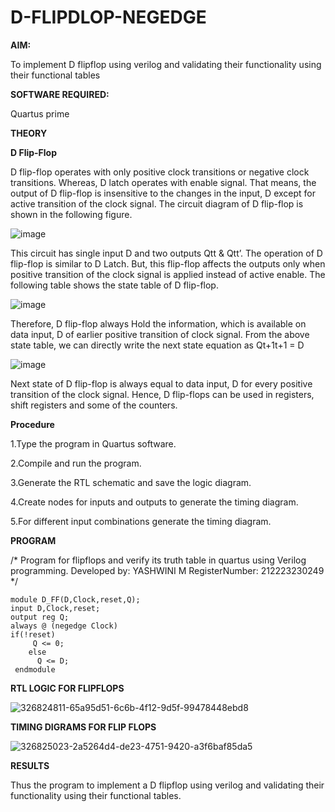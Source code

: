 # D-FLIPDLOP-NEGEDGE

**AIM:**

To implement  D flipflop using verilog and validating their functionality using their functional tables

**SOFTWARE REQUIRED:**

Quartus prime

**THEORY**

**D Flip-Flop**

D flip-flop operates with only positive clock transitions or negative clock transitions. Whereas, D latch operates with enable signal. That means, the output of D flip-flop is insensitive to the changes in the input, D except for active transition of the clock signal. The circuit diagram of D flip-flop is shown in the following figure.

![image](https://github.com/naavaneetha/D-FLIPDLOP-NEGEDGE/assets/154305477/48c81fe8-bc3f-40e7-95e2-519fc155ad51)

This circuit has single input D and two outputs Qtt & Qtt’. The operation of D flip-flop is similar to D Latch. But, this flip-flop affects the outputs only when positive transition of the clock signal is applied instead of active enable. The following table shows the state table of D flip-flop.

![image](https://github.com/naavaneetha/D-FLIPDLOP-NEGEDGE/assets/154305477/e5f3fda7-68ec-4a3a-a0a4-cf6f9cc4ab55)

Therefore, D flip-flop always Hold the information, which is available on data input, D of earlier positive transition of clock signal. From the above state table, we can directly write the next state equation as Qt+1t+1 = D

![image](https://github.com/naavaneetha/D-FLIPDLOP-NEGEDGE/assets/154305477/8592c0d8-2917-4142-91b9-d6c30dd891d2)

Next state of D flip-flop is always equal to data input, D for every positive transition of the clock signal. Hence, D flip-flops can be used in registers, shift registers and some of the counters.

**Procedure**

 1.Type the program in Quartus software.

 2.Compile and run the program.

 3.Generate the RTL schematic and save the logic diagram.

 4.Create nodes for inputs and outputs to generate the timing diagram.

 5.For different input combinations generate the timing diagram.

**PROGRAM**

/* Program for flipflops and verify its truth table in quartus using Verilog programming. Developed by: YASHWINI M
RegisterNumber: 212223230249
*/
```
module D_FF(D,Clock,reset,Q);
input D,Clock,reset;
output reg Q;
always @ (negedge Clock)
if(!reset)
     Q <= 0;
	else
      Q <= D;	
 endmodule
```

**RTL LOGIC FOR FLIPFLOPS**

![326824811-65a95d51-6c6b-4f12-9d5f-99478448ebd8](https://github.com/YASHWINISEC/D-FLIPDLOP-NEGEDGE/assets/139361633/48cd3f1e-bd6e-4f83-bd6a-e0f8cc5e7385)

**TIMING DIGRAMS FOR FLIP FLOPS**

![326825023-2a5264d4-de23-4751-9420-a3f6baf85da5](https://github.com/YASHWINISEC/D-FLIPDLOP-NEGEDGE/assets/139361633/990d7df5-2dba-4f66-ac40-f7092ca71291)

**RESULTS**

Thus the program to implement a D flipflop using verilog and validating their functionality using their functional tables.
